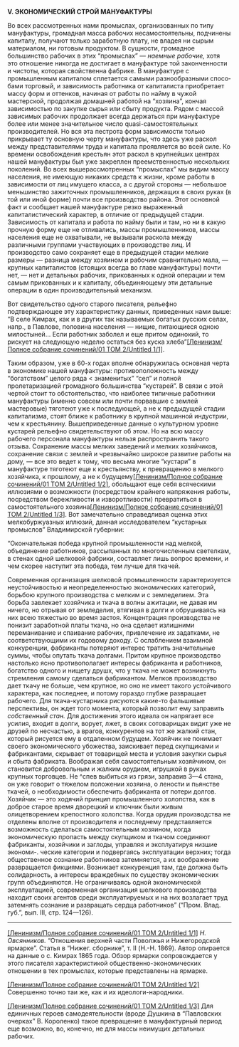 **V. ЭКОНОМИЧЕСКИЙ СТРОЙ МАНУФАКТУРЫ**

Во всех рассмотренных нами промыслах, организо­ванных по типу мануфактуры, громадная масса рабочих несамостоятельны, подчинены капиталу, получают только заработную плату, не владея ни сырым мате­риалом, ни готовым продуктом. В сущности, громадное большинство рабочих в этих “промыслах” — _наемные рабочие,_ хотя это отношение никогда не достигает в мануфактуре той законченности и чистоты, которая свойственна фабрике. В мануфактуре с промышленным капиталом сплетается самыми разнообразными спосо­бами торговый, и зависимость работника от капиталиста приобретает массу форм и оттенков, начиная от работы по найму в чужой мастерской, продолжая домашней работой на “хозяина”, кончая зависимостью по за­купке сырья или сбыту продукта. Рядом с массой зависимых рабочих продолжает всегда держаться при мануфактуре более или менее значительное число quasi-самостоятельных производителей. Но вся эта пестрота форм зависимости только прикрывает ту основную черту мануфактуры, что здесь уже раскол между представителями труда и капитала проявляется во всей силе. Ко времени освобождения крестьян этот раскол в крупнейших центрах нашей мануфактуры был уже закреплен преемственностью нескольких по­колений. Во всех вышерассмотренных “промыслах” мы видим массу населения, не имеющую никаких средств к жизни, кроме работы в зависимости от лиц имущего класса, а с другой стороны — небольшое меньшинство зажиточных промышленников, держащих в своих руках (в той или иной форме) почти все производство района. Этот основной факт и сообщает нашей мануфактуре резко выраженный капиталистический характер, в от­личие от предыдущей стадии. Зависимость от капитала и работа по найму были и там, но ни в какую прочную форму еще не отливались, массы промышленников, массы населения еще не охватывали, не вызывали раскола между различными группами участвующих в производстве лиц. И производство само сохраняет еще в предыдущей стадии мелкие размеры — раз­ница между хозяином и рабочим сравнительно мала, — крупных капиталистов (стоящих всегда во главе мануфактуры) почти нет, — нет и детальных ра­бочих, прикованных к одной операции и тем самым прикованных и к капиталу, объединяющему эти де­тальные операции в один производительный меха­низм.

Вот свидетельство одного старого писателя, рельефно подтверждающее эту характеристику данных, приве­денных нами выше: “В селе Кимрах, как и в других так называемых богатых русских селах, напр., в Пав­лове, половина населения — нищие, питающиеся одною милостыней... Если работник заболел и еще притом одинокий, то рискует на следующую неделю остаться без куска хлеба”[[Ленинизм/Полное собрание сочинений/01 ТОМ 2/Untitled 1/1]](#_ftn1).

Таким образом, уже в 60-х годах вполне обнаружи­лась основная черта в экономике нашей мануфактуры: противоположность между “богатством” целого ряда < знаменитых” “сел” и полной пролетаризацией громад­ного большинства “кустарей”. В связи с этой чертой стоит то обстоятельство, что наиболее типичные работ­ники мануфактуры (именно совсем или почти порвавшие с землей мастеровые) тяготеют уже к последующей, а не к предыдущей стадии капитализма, стоят ближе к работнику в крупной машинной индустрии, чем к крестьянину. Вышеприведенные данные о культурном уровне кустарей рельефно свидетельствуют об этом. Но на всю массу рабочего персонала мануфактуры нельзя распространить такого отзыва. Сохранение массы мелких заведений и мелких хозяйчиков, сохра­нение связи с землей и чрезвычайно широкое развитие работы на дому, — все это ведет к тому, что весьма многие “кустари” в мануфактуре тяготеют еще к кре­стьянству, к превращению в мелкого хозяйчика, к прошлому, а не к будущему[[Ленинизм/Полное собрание сочинений/01 ТОМ 2/Untitled 1/2]](#_ftn2), обольщают еще себя вся­ческими иллюзиями о возможности (посредством край­него напряжения работы, посредством бережливости и изворотливости) превратиться в самостоятельного хозяина[[Ленинизм/Полное собрание сочинений/01 ТОМ 2/Untitled 1/3]](#_ftn3). Вот замечательно справедливая оценка этих мелкобуржуазных иллюзий, данная исследователем “кустарных промыслов” Владимирской губернии:

“Окончательная победа крупной промышленности над мел­кой, объединение работников, рассыпанных по многочисленным светелкам, в стенах одной шелковой фабрики, составляет лишь вопрос времени, и чем скорее наступит эта победа, тем лучше для ткачей.

Современная организация шелковой промышленности харак­теризуется неустойчивостью и неопределенностью экономиче­ских категорий, борьбою крупного производства с мелким и с земледелием. Эта борьба завлекает хозяйчика и ткача в волны ажитации, не давая им ничего, но отрывая от земледелия, втя­гивая в долги и обрушиваясь на них всею тяжестью во время застоя. Концентрация производства не понизит заработной платы ткача, но она сделает излишними переманивание и спаи­вание рабочих, привлечение их задатками, не соответствующими их годовому доходу. С ослаблением взаимной конкуренции, фабриканты потеряют интерес тратить значительные суммы, чтобы опутать ткача долгами. Притом крупное производство настолько ясно противополагает интересы фабриканта и работ­ников, богатство одного и нищету друшх, что у ткача не может возникнуть стремления самому сделаться фабрикантом. Мелков производство дает ткачу не больше, чем крупное, но оно не имеет такого устойчивого характера, как последнее, и потому гораздо глубже развращает рабочего. Для ткача-кустарника рисуются какие-то фальшивые перспективы, он ждет того момента, кото­рый позволит ему заправить _собственный стан._ Для достижения этого идеала он напрягает все усилия, входит в долги, ворует, лжет, в своих сотоварищах видит уже не друзей по несчастью, а врагов, конкурентов на тот же жалкий стан, который рисуется ему в отдаленном будущем. Хозяйчик не понимает своего эко­номического убожества, заискивает перед скупщиками и фабри­кантами, скрывает от товарищей места и условия закупки сырья и сбыта фабриката. Воображая себя самостоятельным хозяй­чиком, он становится добровольным и жалким орудием, игруш­кой в руках крупных торговцев. Не ^спев выбиться из грязи, заправив 3—4 стана, он уже говорит о тяжелом положении хозяина, о лености и пьянстве ткачей, о необходимости обеспе­чить фабриканта от потери долгов. Хозяйчик — это ходячий принцип промышленного холопства, как в доброе старое время дворецкий и ключник были живым олицетворением крепостного холопства. Когда орудия производства не отделены вполне от производителя и последнему представляется возможность сделаться самостоятельным хозяином, когда экономическую пропасть между скупщиком и ткачом соединяют фабриканты, хо­зяйчики и заглоды, управляя и эксплуатируя низшие экономи-. ческие категории и подвергаясь эксплуатации верхних; тогда общественное сознание работников затемняется, а их вообра­жение развращается фикциями. Возникает конкуренция там, где должна быть солидарность, а интересы враждебных по суще­ству экономических групп объединяются. Не ограничиваясь одной экономической эксплуатацией, современная организация шелкового производства находит своих агентов среди эксплуа­тируемых и на них возлагает труд затемнять сознание и раз­вращать сердца работников” (“Пром. Влад. губ.”, вып. III, стр. 124—126).

  

---

[[Ленинизм/Полное собрание сочинений/01 ТОМ 2/Untitled 1/1]](#_ftnref1) _Н. Овсянников._ “Отношения верхней части Поволжья и Нижего­родской ярмарке”. Статья в “Нижег. сборнике”, т. II (Н.-Н. 1869). Автор опирается на данные о с. Кимрах 1865 года. Обзор ярмарки сопровождается у этого писателя характеристикой общественно-экономических отношении в тех промыслах, которые представлены на ярмарке.

[[Ленинизм/Полное собрание сочинений/01 ТОМ 2/Untitled 1/2]](#_ftnref2) Совершенно точно таи же, как и их идеологи-народники.

[[Ленинизм/Полное собрание сочинений/01 ТОМ 2/Untitled 1/3]](#_ftnref3) Для единичных героев самодеятельности (вроде Душкина в “Пав­ловских очерках” В. Короленко) такое превращение в мануфактурный период еще возможно, во, конечно, не для массы неимущих детальных рабочих.